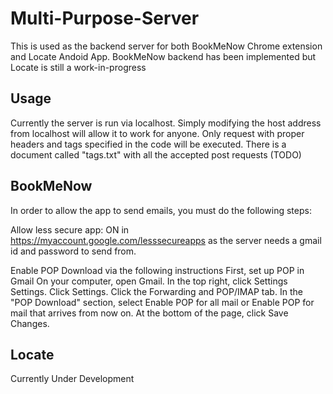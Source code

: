 # Multi-Purpose-Server
This is used as the backend server for both BookMeNow Chrome extension and Locate Andoid App. BookMeNow backend has been implemented but Locate is still a work-in-progress

## Usage
Currently the server is run via localhost. Simply modifying the host address from localhost will allow it to work for anyone. Only request with proper headers and tags specified in the code will be executed. There is a document called "tags.txt" with all the accepted post requests (TODO)

## BookMeNow
In order to allow the app to send emails, you must do the following steps:

Allow less secure app: ON in https://myaccount.google.com/lesssecureapps as the server needs a gmail id and password to send from.

Enable POP Download via the following instructions
First, set up POP in Gmail
On your computer, open Gmail.
In the top right, click Settings Settings.
Click Settings.
Click the Forwarding and POP/IMAP tab.
In the "POP Download" section, select Enable POP for all mail or Enable POP for mail that arrives from now on.
At the bottom of the page, click Save Changes.


## Locate
Currently Under Development
